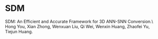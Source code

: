 # SDM
SDM: An Efficient and Accurate Framework for 3D ANN-SNN Conversion.\\
Hong You, Xian Zhong, Wenxuan Liu, Qi Wei, Wenxin Huang, Zhaofei Yu, Tiejun Huang.
